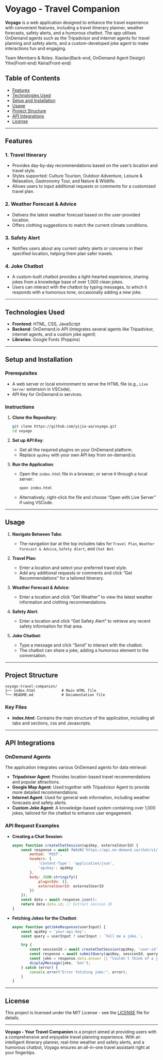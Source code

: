 
# Voyago - Travel Companion

**Voyago** is a web application designed to enhance the travel experience with convenient features, including a travel itinerary planner, weather forecasts, safety alerts, and a humorous chatbot. The app utilises OnDemand agents such as the Tripadvisor and internet agents for travel planning and safety alerts, and a custom-developed joke agent to make interactions fun and engaging.

Team Members & Roles:
Xiaolan(Back-end, OnDemand Agent Design)
Yihe(Front-end)
Keira(Front-end)

## Table of Contents
- [Features](#features)
- [Technologies Used](#technologies-used)
- [Setup and Installation](#setup-and-installation)
- [Usage](#usage)
- [Project Structure](#project-structure)
- [API Integrations](#api-integrations)
- [License](#license)

---

## Features

### 1. **Travel Itinerary**
   - Provides day-by-day recommendations based on the user’s location and travel style.
   - Styles supported: Culture Tourism, Outdoor Adventure, Leisure & Relaxation, Gastronomy Tour, and Nature & Wildlife.
   - Allows users to input additional requests or comments for a customized travel plan.

### 2. **Weather Forecast & Advice**
   - Delivers the latest weather forecast based on the user-provided location.
   - Offers clothing suggestions to match the current climate conditions.

### 3. **Safety Alert**
   - Notifies users about any current safety alerts or concerns in their specified location, helping them plan safer travels.

### 4. **Joke Chatbot**
   - A custom-built chatbot provides a light-hearted experience, sharing jokes from a knowledge base of over 1,000 clean jokes.
   - Users can interact with the chatbot by typing messages, to which it responds with a humorous tone, occasionally adding a new joke.

---

## Technologies Used

- **Frontend**: HTML, CSS, JavaScript
- **Backend**: OnDemand.io API (integrates several agents like Tripadvisor, internet agents, and a custom joke agent)
- **Libraries**: Google Fonts (Poppins)

---

## Setup and Installation

### Prerequisites
- A web server or local environment to serve the HTML file (e.g., `Live Server` extension in VSCode).
- API Key for OnDemand.io services.

### Instructions

1. **Clone the Repository**:
   ```bash
   git clone https://github.com/yijia-aa/voyago.git
   cd voyago
   ```

2. **Set up API Key**:
   - Get all the required plugins on your OnDemand platform.
   - Replace `apiKey` with your own API key from on-demand.io.

3. **Run the Application**:
   - Open the `index.html` file in a browser, or serve it through a local server:
     ```bash
     open index.html
     ```
   - Alternatively, right-click the file and choose “Open with Live Server” if using VSCode.

---

## Usage

1. **Navigate Between Tabs**:
   - The navigation bar at the top includes tabs for `Travel Plan`, `Weather Forecast & Advice`, `Safety Alert`, and `Chat Bot`.

2. **Travel Plan**:
   - Enter a location and select your preferred travel style.
   - Add any additional requests or comments and click “Get Recommendations” for a tailored itinerary.

3. **Weather Forecast & Advice**:
   - Enter a location and click “Get Weather” to view the latest weather information and clothing recommendations.

4. **Safety Alert**:
   - Enter a location and click “Get Safety Alert” to retrieve any recent safety information for that area.

5. **Joke Chatbot**:
   - Type a message and click “Send” to interact with the chatbot.
   - The chatbot can share a joke, adding a humorous element to the conversation.

---

## Project Structure

```plaintext
voyago-travel-companion/
├── index.html            # Main HTML file
└── README.md             # Documentation file
```

### Key Files
- **index.html**: Contains the main structure of the application, including all tabs and sections, css and Javascripts.
---

## API Integrations

### OnDemand Agents

The application integrates various OnDemand agents for data retrieval:
- **Tripadvisor Agent**: Provides location-based travel recommendations and popular attractions.
- **Google Map Agent**: Used together with Tripadvisor Agent to provide more detailed recommendations.
- **Internet Agent**: Used for general web information, including weather forecasts and safety alerts.
- **Custom Joke Agent**: A knowledge-based system containing over 1,000 jokes, tailored for the chatbot to enhance user engagement.

### API Request Examples

- **Creating a Chat Session**:
  ```javascript
  async function createChatSession(apiKey, externalUserId) {
      const response = await fetch('https://api.on-demand.io/chat/v1/sessions', {
          method: 'POST',
          headers: {
              'Content-Type': 'application/json',
              'apikey': apiKey
          },
          body: JSON.stringify({
              pluginIds: [],
              externalUserId: externalUserId
          })
      });
      const data = await response.json();
      return data.data.id; // Extract session ID
  }
  ```

- **Fetching Jokes for the Chatbot**:
  ```javascript
  async function getJokeResponse(userInput) {
      const apiKey = 'your-api-key';
      const query = userInput ? userInput : `Tell me a joke.`;

      try {
          const sessionId = await createChatSession(apiKey, 'user-id');
          const response = await submitQuery(apiKey, sessionId, query, ['plugin-1731248070']);
          const joke = response.data.answer || "Couldn't think of a joke right now.";
          displayMessage(joke, 'bot');
      } catch (error) {
          console.error("Error fetching joke:", error);
      }
  }
  ```

---

## License

This project is licensed under the MIT License - see the [LICENSE](LICENSE) file for details.

---

**Voyago - Your Travel Companion** is a project aimed at providing users with a comprehensive and enjoyable travel planning experience. With an intelligent itinerary planner, real-time weather and safety alerts, and a humorous chatbot, Voyago ensures an all-in-one travel assistant right at your fingertips.
